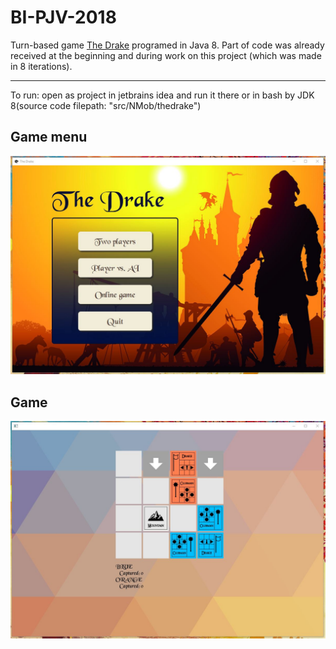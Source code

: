 # BI-PJV-2018

Turn-based game [The Drake](http://podlomar.org/thedrake.html) programed in Java 8. Part of code was already received at the beginning and during work on this project (which was made in 8 iterations).

---
To run: open as project in jetbrains idea and run it there or in bash by JDK 8(source code filepath: "src/NMob/thedrake")

Game menu
---
![menu](src/NMob/thedrake/docs/Main_menu.JPG)

Game
---
![ingame](src/NMob/thedrake/docs/ingame.JPG)
